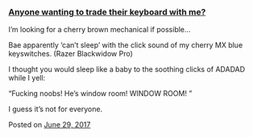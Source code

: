 
### [Anyone wanting to trade their keyboard with me?](https://fazthebro.com/2017/07/05/anyone-wanting-to-trade-their-keyboard-with-me/)

I’m looking for a cherry brown mechanical if possible…

Bae apparently ‘can’t sleep’ with the click sound of my cherry MX blue keyswitches. (Razer Blackwidow Pro)

I thought you would sleep like a baby to the soothing clicks of ADADAD while I yell:

“Fucking noobs! He’s window room! WINDOW ROOM! ”

I guess it’s not for everyone.

Posted on [June 29, 2017](https://fazthebro.com/2017/06/29/in-bruges/)
